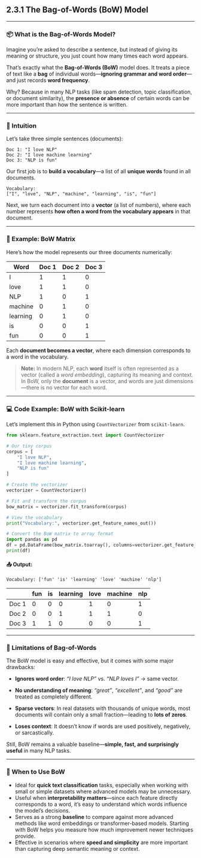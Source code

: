 ## **2.3.1 The Bag-of-Words (BoW) Model**

---

### 📦 What is the Bag-of-Words Model?

Imagine you’re asked to describe a sentence, but instead of giving its meaning or structure, you just count how many times each word appears.

That’s exactly what the **Bag-of-Words (BoW)** model does. It treats a piece of text like a **bag** of individual words—**ignoring grammar and word order**—and just records **word frequency**.

Why? Because in many NLP tasks (like spam detection, topic classification, or document similarity), the **presence or absence** of certain words can be more important than how the sentence is written.

---

### 🎨 Intuition

Let’s take three simple sentences (documents):

```text
Doc 1: "I love NLP"
Doc 2: "I love machine learning"
Doc 3: "NLP is fun"
```

Our first job is to **build a vocabulary**—a list of all **unique words** found in all documents.

```
Vocabulary:
["I", "love", "NLP", "machine", "learning", "is", "fun"]
```

Next, we turn each document into a **vector** (a list of numbers), where each number represents **how often a word from the vocabulary appears** in that document.

---

### 🧮 Example: BoW Matrix

Here’s how the model represents our three documents numerically:

| Word     | Doc 1 | Doc 2 | Doc 3 |
| -------- | ----- | ----- | ----- |
| I        | 1     | 1     | 0     |
| love     | 1     | 1     | 0     |
| NLP      | 1     | 0     | 1     |
| machine  | 0     | 1     | 0     |
| learning | 0     | 1     | 0     |
| is       | 0     | 0     | 1     |
| fun      | 0     | 0     | 1     |

Each **document becomes a vector**, where each dimension corresponds to a word in the vocabulary.

> **Note:** In modern NLP, each **word** itself is often represented as a vector (called a *word embedding*), capturing its meaning and context. In BoW, only the **document** is a vector, and words are just dimensions—there is no vector for each word.

---

### 💻 Code Example: BoW with Scikit-learn

Let’s implement this in Python using `CountVectorizer` from `scikit-learn`.

```python
from sklearn.feature_extraction.text import CountVectorizer

# Our tiny corpus
corpus = [
    "I love NLP",
    "I love machine learning",
    "NLP is fun"
]

# Create the vectorizer
vectorizer = CountVectorizer()

# Fit and transform the corpus
bow_matrix = vectorizer.fit_transform(corpus)

# View the vocabulary
print("Vocabulary:", vectorizer.get_feature_names_out())

# Convert the BoW matrix to array format
import pandas as pd
df = pd.DataFrame(bow_matrix.toarray(), columns=vectorizer.get_feature_names_out())
print(df)
```

#### 📤 Output:

```text
Vocabulary: ['fun' 'is' 'learning' 'love' 'machine' 'nlp']
```

|       | fun | is | learning | love | machine | nlp |
| ----- | --- | -- | -------- | ---- | ------- | --- |
| Doc 1 | 0   | 0  | 0        | 1    | 0       | 1   |
| Doc 2 | 0   | 0  | 1        | 1    | 1       | 0   |
| Doc 3 | 1   | 1  | 0        | 0    | 0       | 1   |

---

### 🚧 Limitations of Bag-of-Words

The BoW model is easy and effective, but it comes with some major drawbacks:

* **Ignores word order**:
  *“I love NLP”* vs. *“NLP loves I”* → same vector.

* **No understanding of meaning**:
  *“great”*, *“excellent”*, and *“good”* are treated as completely different.

* **Sparse vectors**:
  In real datasets with thousands of unique words, most documents will contain only a small fraction—leading to **lots of zeros**.

* **Loses context**:
  It doesn’t know if words are used positively, negatively, or sarcastically.

Still, BoW remains a valuable baseline—**simple, fast, and surprisingly useful** in many NLP tasks.

---

### 🧠 When to Use BoW

* Ideal for **quick text classification** tasks, especially when working with small or simple datasets where advanced models may be unnecessary.
* Useful when **interpretability matters**—since each feature directly corresponds to a word, it’s easy to understand which words influence the model’s decisions.
* Serves as a strong **baseline** to compare against more advanced methods like word embeddings or transformer-based models. Starting with BoW helps you measure how much improvement newer techniques provide.
* Effective in scenarios where **speed and simplicity** are more important than capturing deep semantic meaning or context.

